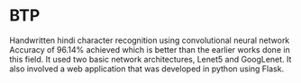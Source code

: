 # BTP
Handwritten hindi character recognition using convolutional neural network
Accuracy of 96.14% achieved which is better than the earlier works done in this field. It used two basic network architectures, Lenet5 and GoogLenet. It also involved a web application that was developed in python using Flask. 
